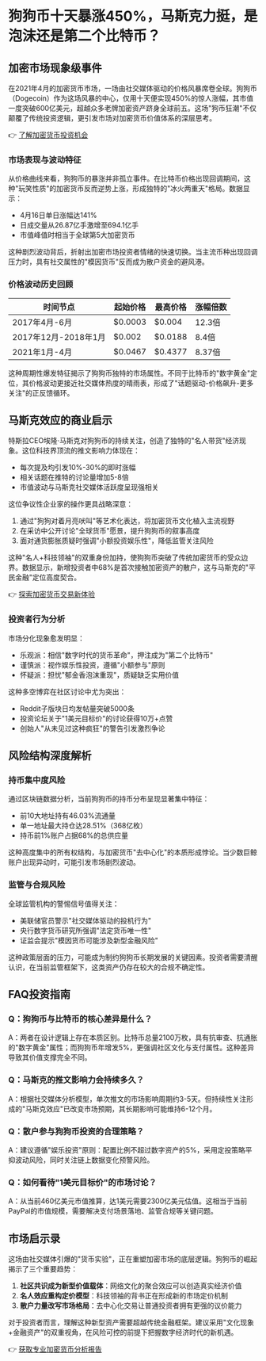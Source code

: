 # 狗狗币十天暴涨450%，马斯克力挺，是泡沫还是第二个比特币？

## 加密市场现象级事件

在2021年4月的加密货币市场，一场由社交媒体驱动的价格风暴席卷全球。狗狗币（Dogecoin）作为这场风暴的中心，仅用十天便实现450%的惊人涨幅，其市值一度突破600亿美元，超越众多老牌加密资产跻身全球前五。这场"狗币狂潮"不仅颠覆了传统投资逻辑，更引发市场对加密货币价值体系的深层思考。

👉 [了解加密货币投资机会](https://bit.ly/okx_welcome)

### 市场表现与波动特征
从价格曲线来看，狗狗币的暴涨并非孤立事件。在比特币价格出现回调期间，这种"玩笑性质"的加密货币反而逆势上涨，形成独特的"冰火两重天"格局。数据显示：
- 4月16日单日涨幅达141%
- 日成交量从26.87亿手激增至694.1亿手
- 市值峰值时相当于全球第5大加密货币

这种剧烈波动背后，折射出加密市场投资者情绪的快速切换。当主流币种出现回调压力时，具有社交属性的"模因货币"反而成为散户资金的避风港。

### 价格波动历史回顾

| 时间节点       | 起始价格  | 最高价格  | 涨幅倍数 |
|----------------|-----------|-----------|----------|
| 2017年4月-6月  | $0.0003   | $0.004    | 12.3倍   |
| 2017年12月-2018年1月 | $0.002 | $0.0188   | 8.4倍    |
| 2021年1月-4月  | $0.0467   | $0.4377   | 8.37倍   |

这种周期性爆发特征揭示了狗狗币独特的市场属性。不同于比特币的"数字黄金"定位，其价格波动更接近社交媒体热度的晴雨表，形成了"话题驱动-价格飙升-更多关注"的正反馈循环。

## 马斯克效应的商业启示

特斯拉CEO埃隆·马斯克对狗狗币的持续关注，创造了独特的"名人带货"经济现象。这位科技界顶流的推文影响力体现在：
- 每次提及均引发10%-30%的即时涨幅
- 相关话题在推特的讨论量增加5-8倍
- 市值波动与马斯克社交媒体活跃度呈现强相关

这位争议性企业家的操作更具战略深意：
1. 通过"狗狗对着月亮吠叫"等艺术化表达，将加密货币文化植入主流视野
2. 在采访中公开讨论"全球货币"愿景，提升狗狗币的叙事高度
3. 面对通货膨胀质疑时强调"小额投资娱乐性"，降低监管关注风险

这种"名人+科技领袖"的双重身份加持，使狗狗币突破了传统加密货币的受众边界。数据显示，新增投资者中68%是首次接触加密资产的散户，这与马斯克的"平民金融"定位高度契合。

👉 [探索加密货币交易新体验](https://bit.ly/okx_welcome)

### 投资者行为分析
市场分化现象愈发明显：
- 乐观派：相信"数字时代的货币革命"，押注成为"第二个比特币"
- 谨慎派：视作娱乐性投资，遵循"小额参与"原则
- 怀疑派：担忧"郁金香泡沫重现"，质疑缺乏实用价值

这种多空博弈在社区讨论中尤为突出：
- Reddit子版块日均发帖量突破5000条
- 投资论坛关于"1美元目标价"的讨论获得10万+点赞
- 创始人"从未见过这种疯狂"的警告引发激烈争论

## 风险结构深度解析

### 持币集中度风险
通过区块链数据分析，当前狗狗币的持币分布呈现显著集中特征：
- 前10大地址持有46.03%流通量
- 单一地址最大持仓达28.51%（368亿枚）
- 持币前1%账户占据68%的总供应量

这种高度集中的所有权结构，与加密货币"去中心化"的本质形成悖论。当少数巨鲸账户出现异动时，可能引发市场剧烈波动。

### 监管与合规风险
全球监管机构的警惕信号值得关注：
- 美联储官员警示"社交媒体驱动的投机行为"
- 央行数字货币研究所强调"法定货币唯一性"
- 证监会提示"模因货币可能涉及新型金融风险"

这种政策层面的压力，可能成为制约狗狗币长期发展的关键因素。投资者需要清醒认识，在当前监管框架下，这类资产仍存在较大的合规不确定性。

## FAQ投资指南

### Q：狗狗币与比特币的核心差异是什么？
A：两者在设计逻辑上存在本质区别。比特币总量2100万枚，具有抗审查、抗通胀的"数字黄金"属性；而狗狗币年增发5%，更强调社区文化与支付属性。这种差异导致其价值支撑完全不同。

### Q：马斯克的推文影响力会持续多久？
A：根据社交媒体分析模型，单次推文的市场影响周期约3-5天。但持续性关注形成的"马斯克效应"已改变市场预期，其长期影响可能维持6-12个月。

### Q：散户参与狗狗币投资的合理策略？
A：建议遵循"娱乐投资"原则：配置比例不超过数字资产的5%，采用定投策略平抑波动风险，同时关注链上数据变化预警风险。

### Q：如何看待"1美元目标价"的市场讨论？
A：从当前460亿美元市值推算，达1美元需要2300亿美元估值。这相当于当前PayPal的市值规模，需要解决支付场景落地、监管合规等关键问题。

## 市场启示录

这场由社交媒体引爆的"货币实验"，正在重塑加密市场的底层逻辑。狗狗币的崛起揭示了三个重要趋势：
1. **社区共识成为新型价值载体**：网络文化的聚合效应可以创造真实经济价值
2. **名人效应重构定价模型**：科技领袖的背书正在形成新的市场定价机制
3. **散户力量改写市场格局**：去中心化交易让普通投资者拥有更强的议价能力

对于投资者而言，理解这种新型资产需要超越传统金融框架。建议采用"文化现象+金融资产"的双重视角，在风险可控的前提下把握数字经济时代的新机遇。

👉 [获取专业加密货币分析报告](https://bit.ly/okx_welcome)